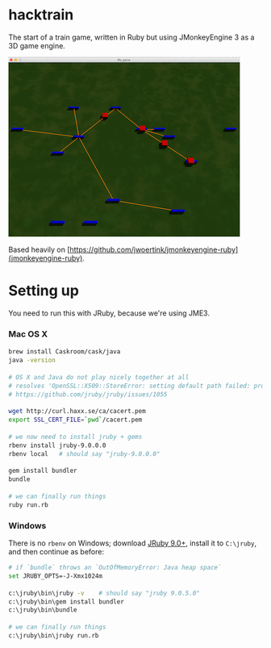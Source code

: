 hacktrain
=========

The start of a train game, written in Ruby but using JMonkeyEngine 3 as a 3D game engine.

![Screenshot](https://raw.githubusercontent.com/soundasleep/hacktrain/master/screenshot.png)

Based heavily on [https://github.com/jwoertink/jmonkeyengine-ruby](jmonkeyengine-ruby).

# Setting up

You need to run this with JRuby, because we're using JME3.

### Mac OS X

```sh
brew install Caskroom/cask/java
java -version

# OS X and Java do not play nicely together at all
# resolves 'OpenSSL::X509::StoreError: setting default path failed: problem creating X509 Aux certificate: java.io.IOException: problem parsing cert: java.security.cert.CertificateParsingException: java.io.IOException: Duplicate extensions not allowed'
# https://github.com/jruby/jruby/issues/1055

wget http://curl.haxx.se/ca/cacert.pem
export SSL_CERT_FILE=`pwd`/cacert.pem

# we now need to install jruby + gems
rbenv install jruby-9.0.0.0
rbenv local   # should say "jruby-9.0.0.0"

gem install bundler
bundle

# we can finally run things
ruby run.rb
```

### Windows

There is no `rbenv` on Windows; download [JRuby 9.0+](http://jruby.org/download), install it to `C:\jruby`, and then continue as before:

```sh
# if `bundle` throws an `OutOfMemoryError: Java heap space`
set JRUBY_OPTS=-J-Xmx1024m

c:\jruby\bin\jruby -v    # should say "jruby 9.0.5.0"
c:\jruby\bin\gem install bundler
c:\jruby\bin\bundle

# we can finally run things
c:\jruby\bin\jruby run.rb
```
